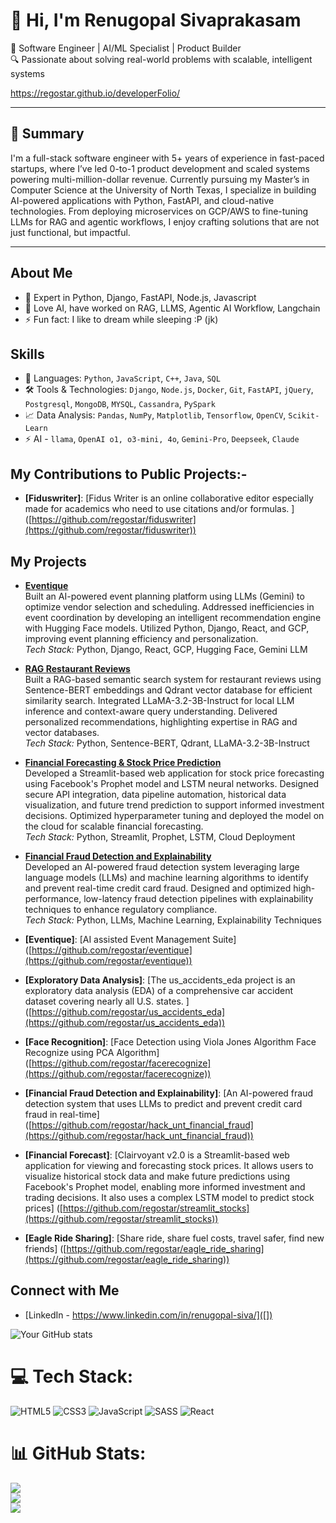 # 👋 Hi, I'm Renugopal Sivaprakasam

🚀 Software Engineer | AI/ML Specialist | Product Builder  
🔍 Passionate about solving real-world problems with scalable, intelligent systems

https://regostar.github.io/developerFolio/

---

## 🌟 Summary

I'm a full-stack software engineer with 5+ years of experience in fast-paced startups, where I’ve led 0-to-1 product development and scaled systems powering multi-million-dollar revenue. Currently pursuing my Master’s in Computer Science at the University of North Texas, I specialize in building AI-powered applications with Python, FastAPI, and cloud-native technologies. From deploying microservices on GCP/AWS to fine-tuning LLMs for RAG and agentic workflows, I enjoy crafting solutions that are not just functional, but impactful.

---


## About Me
- 🔭 Expert in Python, Django, FastAPI, Node.js, Javascript
- 🌱  Love AI, have worked on RAG, LLMS, Agentic AI Workflow, Langchain
- ⚡ Fun fact: I like to dream while sleeping :P (jk)

## Skills
- 🚀 Languages: `Python`, `JavaScript`, `C++`, `Java`, `SQL`
- 🛠️ Tools & Technologies: `Django`, `Node.js`, `Docker`, `Git`, `FastAPI`, `jQuery`, `Postgresql`, `MongoDB`, `MYSQL`, `Cassandra`, `PySpark`
- 📈 Data Analysis: `Pandas`, `NumPy`, `Matplotlib`, `Tensorflow`, `OpenCV`, `Scikit-Learn`
- ⚡ AI - `llama`, `OpenAI o1, o3-mini, 4o`, `Gemini-Pro`, `Deepseek`, `Claude`

## My Contributions to Public Projects:-
- **[Fiduswriter]**: [Fidus Writer is an online collaborative editor especially made for academics who need to use citations and/or formulas. ] ([https://github.com/regostar/fiduswriter](https://github.com/regostar/fiduswriter))


## My Projects

- **[Eventique](https://github.com/regostar/eventique)**  
  Built an AI-powered event planning platform using LLMs (Gemini) to optimize vendor selection and scheduling. Addressed inefficiencies in event coordination by developing an intelligent recommendation engine with Hugging Face models. Utilized Python, Django, React, and GCP, improving event planning efficiency and personalization.  
  *Tech Stack:* Python, Django, React, GCP, Hugging Face, Gemini LLM

- **[RAG Restaurant Reviews](https://github.com/regostar/RAG_restaurant_reviews)**  
  Built a RAG-based semantic search system for restaurant reviews using Sentence-BERT embeddings and Qdrant vector database for efficient similarity search. Integrated LLaMA-3.2-3B-Instruct for local LLM inference and context-aware query understanding. Delivered personalized recommendations, highlighting expertise in RAG and vector databases.  
  *Tech Stack:* Python, Sentence-BERT, Qdrant, LLaMA-3.2-3B-Instruct
  
- **[Financial Forecasting & Stock Price Prediction](https://github.com/regostar/streamlit_stocks)**  
  Developed a Streamlit-based web application for stock price forecasting using Facebook's Prophet model and LSTM neural networks. Designed secure API integration, data pipeline automation, historical data visualization, and future trend prediction to support informed investment decisions. Optimized hyperparameter tuning and deployed the model on the cloud for scalable financial forecasting.  
  *Tech Stack:* Python, Streamlit, Prophet, LSTM, Cloud Deployment

- **[Financial Fraud Detection and Explainability](https://github.com/regostar/hack_unt_financial_fraud)**  
  Developed an AI-powered fraud detection system leveraging large language models (LLMs) and machine learning algorithms to identify and prevent real-time credit card fraud. Designed and optimized high-performance, low-latency fraud detection pipelines with explainability techniques to enhance regulatory compliance.  
  *Tech Stack:* Python, LLMs, Machine Learning, Explainability Techniques



- **[Eventique]**: [AI assisted Event Management Suite] ([https://github.com/regostar/eventique](https://github.com/regostar/eventique))
- **[Exploratory Data Analysis]**: [The us_accidents_eda project is an exploratory data analysis (EDA) of a comprehensive car accident dataset covering nearly all U.S. states. ] ([https://github.com/regostar/us_accidents_eda](https://github.com/regostar/us_accidents_eda))
- **[Face Recognition]**: [Face Detection using Viola Jones Algorithm Face Recognize using PCA Algorithm] ([https://github.com/regostar/facerecognize](https://github.com/regostar/facerecognize))
- **[Financial Fraud Detection and Explainability]**: [An AI-powered fraud detection system that uses LLMs to predict and prevent credit card fraud in real-time] ([https://github.com/regostar/hack_unt_financial_fraud](https://github.com/regostar/hack_unt_financial_fraud))
- **[Financial Forecast]**: [Clairvoyant v2.0 is a Streamlit-based web application for viewing and forecasting stock prices. It allows users to visualize historical stock data and make future predictions using Facebook's Prophet model, enabling more informed investment and trading decisions. It also uses a complex LSTM model to predict stock prices] ([https://github.com/regostar/streamlit_stocks](https://github.com/regostar/streamlit_stocks))
- **[Eagle Ride Sharing]**: [Share ride, share fuel costs, travel safer, find new friends] ([https://github.com/regostar/eagle_ride_sharing](https://github.com/regostar/eagle_ride_sharing))

## Connect with Me
- [LinkedIn - https://www.linkedin.com/in/renugopal-siva/]([])


![Your GitHub stats](https://github-readme-stats.vercel.app/api?username=regostar&show_icons=true)

# 💻 Tech Stack:
![HTML5](https://img.shields.io/badge/html5-%23E34F26.svg?style=for-the-badge&logo=html5&logoColor=white) ![CSS3](https://img.shields.io/badge/css3-%231572B6.svg?style=for-the-badge&logo=css3&logoColor=white) ![JavaScript](https://img.shields.io/badge/javascript-%23323330.svg?style=for-the-badge&logo=javascript&logoColor=%23F7DF1E) ![SASS](https://img.shields.io/badge/SASS-hotpink.svg?style=for-the-badge&logo=SASS&logoColor=white) ![React](https://img.shields.io/badge/react-%2320232a.svg?style=for-the-badge&logo=react&logoColor=%2361DAFB)
# 📊 GitHub Stats:
![](https://github-readme-stats.vercel.app/api?username=regostar&theme=dark&hide_border=false&include_all_commits=false&count_private=false)<br/>
![](https://github-readme-streak-stats.herokuapp.com/?user=regostar&theme=dark&hide_border=false)<br/>
![](https://github-readme-stats.vercel.app/api/top-langs/?username=regostar&theme=dark&hide_border=false&include_all_commits=false&count_private=false&layout=compact)


